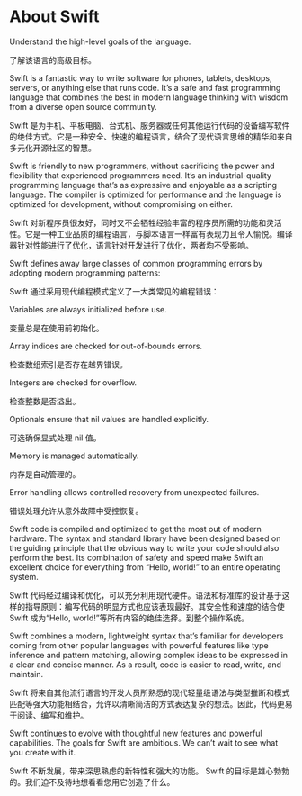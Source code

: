# About Swift

Understand the high-level goals of the language.

了解该语言的高级目标。

Swift is a fantastic way to write software for phones, tablets, desktops, servers, or anything else that runs code. It’s a safe and fast programming language that combines the best in modern language thinking with wisdom from a diverse open source community.

Swift 是为手机、平板电脑、台式机、服务器或任何其他运行代码的设备编写软件的绝佳方式。它是一种安全、快速的编程语言，结合了现代语言思维的精华和来自多元化开源社区的智慧。

Swift is friendly to new programmers, without sacrificing the power and flexibility that experienced programmers need. It’s an industrial-quality programming language that’s as expressive and enjoyable as a scripting language. The compiler is optimized for performance and the language is optimized for development, without compromising on either.

Swift 对新程序员很友好，同时又不会牺牲经验丰富的程序员所需的功能和灵活性。它是一种工业品质的编程语言，与脚本语言一样富有表现力且令人愉悦。编译器针 ​​ 对性能进行了优化，语言针对开发进行了优化，两者均不受影响。

Swift defines away large classes of common programming errors by adopting modern programming patterns:

Swift 通过采用现代编程模式定义了一大类常见的编程错误：

Variables are always initialized before use.

变量总是在使用前初始化。

Array indices are checked for out-of-bounds errors.

检查数组索引是否存在越界错误。

Integers are checked for overflow.

检查整数是否溢出。

Optionals ensure that nil values are handled explicitly.

可选确保显式处理 nil 值。

Memory is managed automatically.

内存是自动管理的。

Error handling allows controlled recovery from unexpected failures.

错误处理允许从意外故障中受控恢复。

Swift code is compiled and optimized to get the most out of modern hardware. The syntax and standard library have been designed based on the guiding principle that the obvious way to write your code should also perform the best. Its combination of safety and speed make Swift an excellent choice for everything from “Hello, world!” to an entire operating system.

Swift 代码经过编译和优化，可以充分利用现代硬件。语法和标准库的设计基于这样的指导原则：编写代码的明显方式也应该表现最好。其安全性和速度的结合使 Swift 成为“Hello, world!”等所有内容的绝佳选择。到整个操作系统。

Swift combines a modern, lightweight syntax that’s familiar for developers coming from other popular languages with powerful features like type inference and pattern matching, allowing complex ideas to be expressed in a clear and concise manner. As a result, code is easier to read, write, and maintain.

Swift 将来自其他流行语言的开发人员所熟悉的现代轻量级语法与类型推断和模式匹配等强大功能相结合，允许以清晰简洁的方式表达复杂的想法。因此，代码更易于阅读、编写和维护。

Swift continues to evolve with thoughtful new features and powerful capabilities. The goals for Swift are ambitious. We can’t wait to see what you create with it.

Swift 不断发展，带来深思熟虑的新特性和强大的功能。 Swift 的目标是雄心勃勃的。我们迫不及待地想看看您用它创造了什么。
